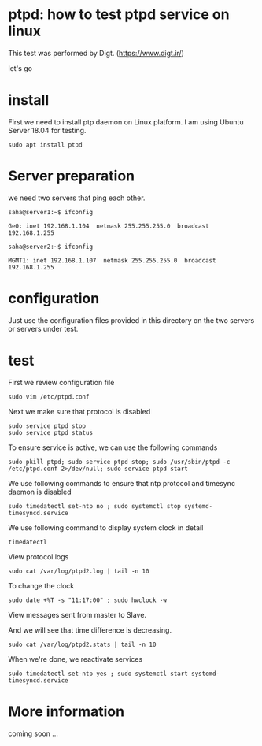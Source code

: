 # ptpd: how to test ptpd service on linux
This test was performed by Digt. (https://www.digt.ir/)

let's go

# install
First we need to install ptp daemon on Linux platform. I am using Ubuntu Server 18.04 for testing. 

```
sudo apt install ptpd 
```

# Server preparation
we need two servers that ping each other.

```
saha@server1:~$ ifconfig

Ge0: inet 192.168.1.104  netmask 255.255.255.0  broadcast 192.168.1.255
```

```
saha@server2:~$ ifconfig

MGMT1: inet 192.168.1.107  netmask 255.255.255.0  broadcast 192.168.1.255
```

# configuration
Just use the configuration files provided in this directory on the two servers or servers under test.

# test

First we review configuration file
```
sudo vim /etc/ptpd.conf
```
Next we make sure that protocol is disabled
```
sudo service ptpd stop
sudo service ptpd status
```
To ensure service is active, we can use the following commands
```
sudo pkill ptpd; sudo service ptpd stop; sudo /usr/sbin/ptpd -c /etc/ptpd.conf 2>/dev/null; sudo service ptpd start
```
We use following commands to ensure that ntp protocol and timesync daemon is disabled  
```
sudo timedatectl set-ntp no ; sudo systemctl stop systemd-timesyncd.service
```
We use following command to display system clock in detail
```
timedatectl
```
View protocol logs
```
sudo cat /var/log/ptpd2.log | tail -n 10
```
To change the clock
```
sudo date +%T -s "11:17:00" ; sudo hwclock -w
```
View messages sent from master to Slave.

And we will see that time difference is decreasing.
```
sudo cat /var/log/ptpd2.stats | tail -n 10
```
When we're done, we reactivate services
```
sudo timedatectl set-ntp yes ; sudo systemctl start systemd-timesyncd.service
```

# More information

coming soon ...
